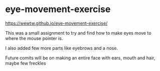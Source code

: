 # eye-movement-exercise

https://wewtw.github.io/eye-movement-exercise/

<p> This was a small assignment to try and find how to make eyes move to where the mouse pointer is.<p>
<p> I also added few more parts like eyebrows and a nose.<p>
<p> Future comits will be on making an entire face with ears, mouth and hair, maybe few freckles<p>
